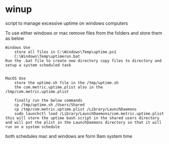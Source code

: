 # winup
script to manage excessive uptime on windows computers


To use either windows or mac remove files from the folders and store them as below 
    
    Windows Use 
        store all files in C:\Windows\Temp\uptime.ps1
        C:\Windows\Temp\uptimerun.bat
    Run the .bat file to create new directory copy files to directory and setup a system scheduled task 


    MacOS Use 
        store the uptime.sh file in the /tmp/uptime.sh
        the com.metric.uptime.plist also in the /tmp/com.metric.uptime.plist

        finally run the below commands 
        cp /tmp/uptime.sh /Users/Shared
        cp /tmp/com.metric.uptime.plist /Library/LaunchDaemons
        sudo launchctl load /Library/LaunchDaemons/com.metric.uptime.plist
    this will store the uptime bash script in the shared users directory and will put the plist in the LaunchDaemons directory so that it will run on a system schedule
both schedules mac and windows are form 9am system time 
